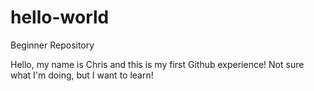 # hello-world
Beginner Repository

Hello, my name is Chris and this is my first Github experience! Not sure what I'm doing, but I want to learn!
